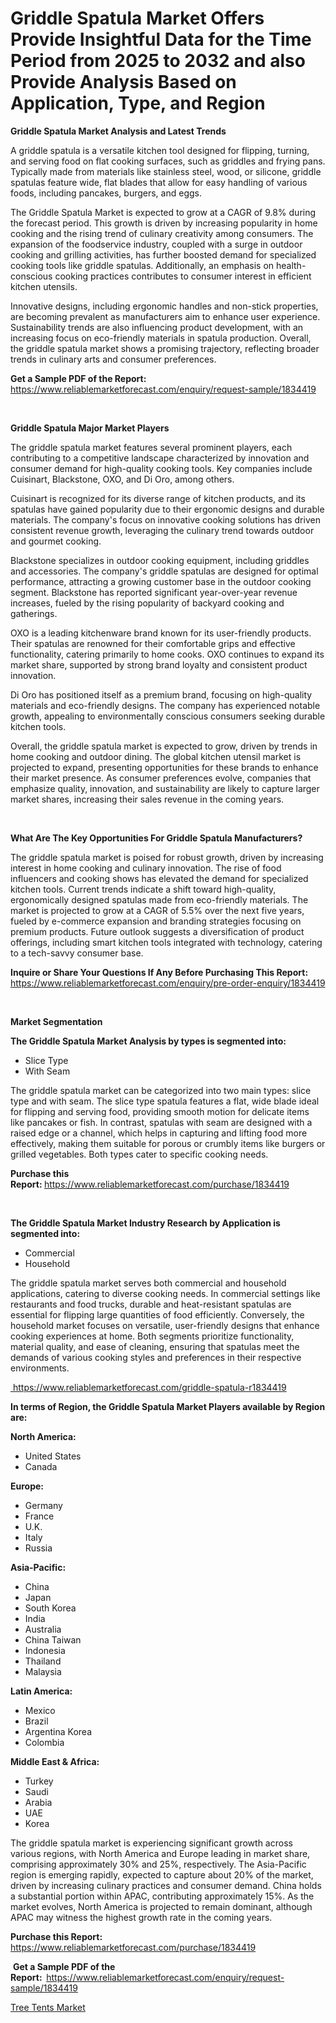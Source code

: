 <p><h1>Griddle Spatula Market Offers Provide Insightful Data for the Time Period from 2025 to 2032 and also Provide Analysis Based on Application, Type, and Region</h1></p><p><strong>Griddle Spatula Market Analysis and Latest Trends</strong></p>
<p><p>A griddle spatula is a versatile kitchen tool designed for flipping, turning, and serving food on flat cooking surfaces, such as griddles and frying pans. Typically made from materials like stainless steel, wood, or silicone, griddle spatulas feature wide, flat blades that allow for easy handling of various foods, including pancakes, burgers, and eggs.</p><p>The Griddle Spatula Market is expected to grow at a CAGR of 9.8% during the forecast period. This growth is driven by increasing popularity in home cooking and the rising trend of culinary creativity among consumers. The expansion of the foodservice industry, coupled with a surge in outdoor cooking and grilling activities, has further boosted demand for specialized cooking tools like griddle spatulas. Additionally, an emphasis on health-conscious cooking practices contributes to consumer interest in efficient kitchen utensils. </p><p>Innovative designs, including ergonomic handles and non-stick properties, are becoming prevalent as manufacturers aim to enhance user experience. Sustainability trends are also influencing product development, with an increasing focus on eco-friendly materials in spatula production. Overall, the griddle spatula market shows a promising trajectory, reflecting broader trends in culinary arts and consumer preferences.</p></p>
<p><strong>Get a Sample PDF of the Report:&nbsp;</strong> <a href="https://www.reliablemarketforecast.com/enquiry/request-sample/1834419?utm_campaign=1080&utm_medium=2&utm_source=Github&utm_content=ia&utm_term=09022025&utm_id=griddle-spatula">https://www.reliablemarketforecast.com/enquiry/request-sample/1834419</a></p>
<p>&nbsp;</p>
<p><strong>Griddle Spatula Major Market Players</strong></p>
<p><p>The griddle spatula market features several prominent players, each contributing to a competitive landscape characterized by innovation and consumer demand for high-quality cooking tools. Key companies include Cuisinart, Blackstone, OXO, and Di Oro, among others.</p><p>Cuisinart is recognized for its diverse range of kitchen products, and its spatulas have gained popularity due to their ergonomic designs and durable materials. The company's focus on innovative cooking solutions has driven consistent revenue growth, leveraging the culinary trend towards outdoor and gourmet cooking.</p><p>Blackstone specializes in outdoor cooking equipment, including griddles and accessories. The company's griddle spatulas are designed for optimal performance, attracting a growing customer base in the outdoor cooking segment. Blackstone has reported significant year-over-year revenue increases, fueled by the rising popularity of backyard cooking and gatherings.</p><p>OXO is a leading kitchenware brand known for its user-friendly products. Their spatulas are renowned for their comfortable grips and effective functionality, catering primarily to home cooks. OXO continues to expand its market share, supported by strong brand loyalty and consistent product innovation.</p><p>Di Oro has positioned itself as a premium brand, focusing on high-quality materials and eco-friendly designs. The company has experienced notable growth, appealing to environmentally conscious consumers seeking durable kitchen tools.</p><p>Overall, the griddle spatula market is expected to grow, driven by trends in home cooking and outdoor dining. The global kitchen utensil market is projected to expand, presenting opportunities for these brands to enhance their market presence. As consumer preferences evolve, companies that emphasize quality, innovation, and sustainability are likely to capture larger market shares, increasing their sales revenue in the coming years.</p></p>
<p>&nbsp;</p>
<p><strong>What Are The Key Opportunities For Griddle Spatula Manufacturers?</strong></p>
<p><p>The griddle spatula market is poised for robust growth, driven by increasing interest in home cooking and culinary innovation. The rise of food influencers and cooking shows has elevated the demand for specialized kitchen tools. Current trends indicate a shift toward high-quality, ergonomically designed spatulas made from eco-friendly materials. The market is projected to grow at a CAGR of 5.5% over the next five years, fueled by e-commerce expansion and branding strategies focusing on premium products. Future outlook suggests a diversification of product offerings, including smart kitchen tools integrated with technology, catering to a tech-savvy consumer base.</p></p>
<p><strong>Inquire or Share Your Questions If Any Before Purchasing This Report:</strong> <a href="https://www.reliablemarketforecast.com/enquiry/pre-order-enquiry/1834419?utm_campaign=1080&utm_medium=2&utm_source=Github&utm_content=ia&utm_term=09022025&utm_id=griddle-spatula">https://www.reliablemarketforecast.com/enquiry/pre-order-enquiry/1834419</a></p>
<p>&nbsp;</p>
<p><strong>Market Segmentation</strong></p>
<p><strong>The Griddle Spatula Market Analysis by types is segmented into:</strong></p>
<p><ul><li>Slice Type</li><li>With Seam</li></ul></p>
<p><p>The griddle spatula market can be categorized into two main types: slice type and with seam. The slice type spatula features a flat, wide blade ideal for flipping and serving food, providing smooth motion for delicate items like pancakes or fish. In contrast, spatulas with seam are designed with a raised edge or a channel, which helps in capturing and lifting food more effectively, making them suitable for porous or crumbly items like burgers or grilled vegetables. Both types cater to specific cooking needs.</p></p>
<p><strong>Purchase this Report:&nbsp;</strong><a href="https://www.reliablemarketforecast.com/purchase/1834419?utm_campaign=1080&utm_medium=2&utm_source=Github&utm_content=ia&utm_term=09022025&utm_id=griddle-spatula">https://www.reliablemarketforecast.com/purchase/1834419</a></p>
<p>&nbsp;</p>
<p><strong>The Griddle Spatula Market Industry Research by Application is segmented into:</strong></p>
<p><ul><li>Commercial</li><li>Household</li></ul></p>
<p><p>The griddle spatula market serves both commercial and household applications, catering to diverse cooking needs. In commercial settings like restaurants and food trucks, durable and heat-resistant spatulas are essential for flipping large quantities of food efficiently. Conversely, the household market focuses on versatile, user-friendly designs that enhance cooking experiences at home. Both segments prioritize functionality, material quality, and ease of cleaning, ensuring that spatulas meet the demands of various cooking styles and preferences in their respective environments.</p></p>
<p><a href="https://www.reliablemarketforecast.com/griddle-spatula-r1834419?utm_campaign=1080&utm_medium=2&utm_source=Github&utm_content=ia&utm_term=09022025&utm_id=griddle-spatula">&nbsp;https://www.reliablemarketforecast.com/griddle-spatula-r1834419</a></p>
<p><strong>In terms of Region, the Griddle Spatula Market Players available by Region are:</strong></p>
<p>
    <p> <strong> North America: </strong>
        <ul>
            <li>United States</li>
            <li>Canada</li>
        </ul>
        </p> 
    <p> <strong> Europe: </strong>
        <ul>
            <li>Germany</li>
            <li>France</li>
            <li>U.K.</li>
            <li>Italy</li>
            <li>Russia</li>
        </ul>
        </p> 
    <p> <strong> Asia-Pacific: </strong>
        <ul>
            <li>China</li>
            <li>Japan</li>
            <li>South Korea</li>
            <li>India</li>
            <li>Australia</li>
            <li>China Taiwan</li>
            <li>Indonesia</li>
            <li>Thailand</li>
            <li>Malaysia</li>
        </ul>
        </p> 
    <p> <strong> Latin America: </strong>
        <ul>
            <li>Mexico</li>
            <li>Brazil</li>
            <li>Argentina Korea</li>
            <li>Colombia</li>
        </ul>
        </p> 
    <p> <strong> Middle East & Africa: </strong>
        <ul>
            <li>Turkey</li>
            <li>Saudi</li>
            <li>Arabia</li>
            <li>UAE</li>
            <li>Korea</li>
        </ul>
    </p>
    </p>
<p><p>The griddle spatula market is experiencing significant growth across various regions, with North America and Europe leading in market share, comprising approximately 30% and 25%, respectively. The Asia-Pacific region is emerging rapidly, expected to capture about 20% of the market, driven by increasing culinary practices and consumer demand. China holds a substantial portion within APAC, contributing approximately 15%. As the market evolves, North America is projected to remain dominant, although APAC may witness the highest growth rate in the coming years.</p></p>
<p><strong>Purchase this Report: </strong><a href="https://www.reliablemarketforecast.com/purchase/1834419?utm_campaign=1080&utm_medium=2&utm_source=Github&utm_content=ia&utm_term=09022025&utm_id=griddle-spatula">https://www.reliablemarketforecast.com/purchase/1834419</a></p>
<p>&nbsp;<strong>Get a Sample PDF of the Report:&nbsp;&nbsp;</strong><a href="https://www.reliablemarketforecast.com/enquiry/request-sample/1834419?utm_campaign=1080&utm_medium=2&utm_source=Github&utm_content=ia&utm_term=09022025&utm_id=griddle-spatula">https://www.reliablemarketforecast.com/enquiry/request-sample/1834419</a></p>
<p><strong></strong></p>
<p><p><a href="https://github.com/gdfhhhj/Market-Research-Report-List-7/blob/main/tree-tents-market.md?utm_campaign=1080&utm_medium=2&utm_source=Github&utm_content=ia&utm_term=09022025&utm_id=griddle-spatula">Tree Tents Market</a></p></p>